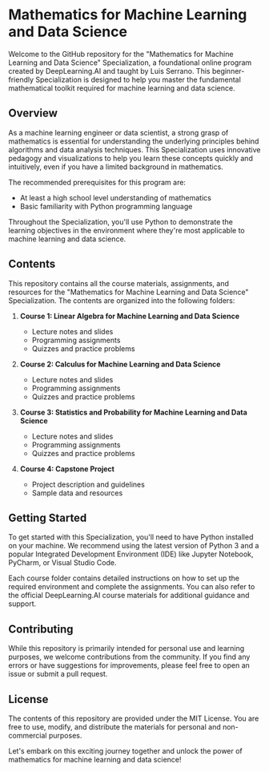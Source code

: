 # Mathematics for Machine Learning and Data Science

Welcome to the GitHub repository for the "Mathematics for Machine Learning and Data Science" Specialization, a foundational online program created by DeepLearning.AI and taught by Luis Serrano. This beginner-friendly Specialization is designed to help you master the fundamental mathematical toolkit required for machine learning and data science.

## Overview

As a machine learning engineer or data scientist, a strong grasp of mathematics is essential for understanding the underlying principles behind algorithms and data analysis techniques. This Specialization uses innovative pedagogy and visualizations to help you learn these concepts quickly and intuitively, even if you have a limited background in mathematics.

The recommended prerequisites for this program are:

- At least a high school level understanding of mathematics
- Basic familiarity with Python programming language

Throughout the Specialization, you'll use Python to demonstrate the learning objectives in the environment where they're most applicable to machine learning and data science.

## Contents

This repository contains all the course materials, assignments, and resources for the "Mathematics for Machine Learning and Data Science" Specialization. The contents are organized into the following folders:

1. **Course 1: Linear Algebra for Machine Learning and Data Science**
   - Lecture notes and slides
   - Programming assignments
   - Quizzes and practice problems

2. **Course 2: Calculus for Machine Learning and Data Science**
   - Lecture notes and slides
   - Programming assignments
   - Quizzes and practice problems

3. **Course 3: Statistics and Probability for Machine Learning and Data Science**
   - Lecture notes and slides
   - Programming assignments
   - Quizzes and practice problems

4. **Course 4: Capstone Project**
   - Project description and guidelines
   - Sample data and resources


## Getting Started

To get started with this Specialization, you'll need to have Python installed on your machine. We recommend using the latest version of Python 3 and a popular Integrated Development Environment (IDE) like Jupyter Notebook, PyCharm, or Visual Studio Code.

Each course folder contains detailed instructions on how to set up the required environment and complete the assignments. You can also refer to the official DeepLearning.AI course materials for additional guidance and support.

## Contributing

While this repository is primarily intended for personal use and learning purposes, we welcome contributions from the community. If you find any errors or have suggestions for improvements, please feel free to open an issue or submit a pull request.

## License

The contents of this repository are provided under the MIT License. You are free to use, modify, and distribute the materials for personal and non-commercial purposes.

Let's embark on this exciting journey together and unlock the power of mathematics for machine learning and data science!

